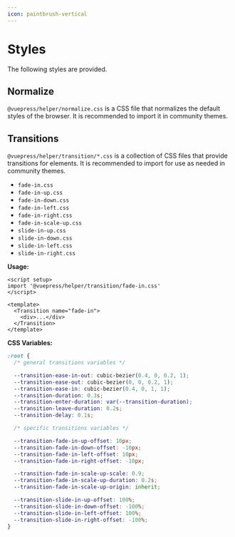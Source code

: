 ```yaml
---
icon: paintbrush-vertical
---
```


# Styles

The following styles are provided.

## Normalize

`@vuepress/helper/normalize.css` is a CSS file that normalizes the default styles of the browser. It is recommended to import it in community themes.

## Transitions

`@vuepress/helper/transition/*.css` is a collection of CSS files that provide transitions for elements. It is recommended to import for use as needed in community themes.

- `fade-in.css`
- `fade-in-up.css`
- `fade-in-down.css`
- `fade-in-left.css`
- `fade-in-right.css`
- `fade-in-scale-up.css`
- `slide-in-up.css`
- `slide-in-down.css`
- `slide-in-left.css`
- `slide-in-right.css`

**Usage:**

```vue
<script setup>
import '@vuepress/helper/transition/fade-in.css'
</script>

<template>
  <Transition name="fade-in">
    <div>...</div>
  </Transition>
</template>
```

**CSS Variables:**

```css
:root {
  /* general transitions variables */

  --transition-ease-in-out: cubic-bezier(0.4, 0, 0.2, 1);
  --transition-ease-out: cubic-bezier(0, 0, 0.2, 1);
  --transition-ease-in: cubic-bezier(0.4, 0, 1, 1);
  --transition-duration: 0.3s;
  --transition-enter-duration: var(--transition-duration);
  --transition-leave-duration: 0.2s;
  --transition-delay: 0.1s;

  /* specific transitions variables */

  --transition-fade-in-up-offset: 10px;
  --transition-fade-in-down-offset: -10px;
  --transition-fade-in-left-offset: 10px;
  --transition-fade-in-right-offset: -10px;

  --transition-fade-in-scale-up-scale: 0.9;
  --transition-fade-in-scale-up-duration: 0.2s;
  --transition-fade-in-scale-up-origin: inherit;

  --transition-slide-in-up-offset: 100%;
  --transition-slide-in-down-offset: -100%;
  --transition-slide-in-left-offset: 100%;
  --transition-slide-in-right-offset: -100%;
}
```
